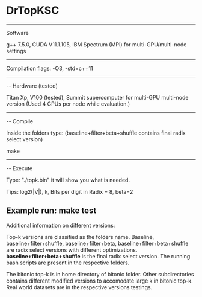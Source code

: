 # DrTopKSC
----
Software

g++ 7.5.0, CUDA V11.1.105, IBM Spectrum (MPI) for multi-GPU/multi-node settings

-----

Compilation flags: -O3, -std=c++11

-----
--
Hardware (tested)

Titan Xp, V100 (tested), Summit supercomputer for multi-GPU multi-node version (Used 4 GPUs per node while evaluation.)

------
--
Compile

Inside the folders type: (baseline+filter+beta+shuffle contains final radix select version)

make

------
--
Execute

Type: "./topk.bin" it will show you what is needed.

Tips: log2(|V|), k, Bits per digit in Radix = 8, beta=2   

Example run: make test
------

Additional information on different versions:

Top-k versions are classified as the folders name. Baseline, baseline+filter+shuffle, baseline+filter+beta,  baseline+filter+beta+shuffle are radix select versions with different optimizations. **baseline+filter+beta+shuffle** is the final radix select version. The running bash scripts are present in the respective folders.

The bitonic top-k is in home directory of bitonic folder. Other subdirectories contains different modified versions to accomodate large k in bitonic top-k. Real world datasets are in the respective versions testings.

